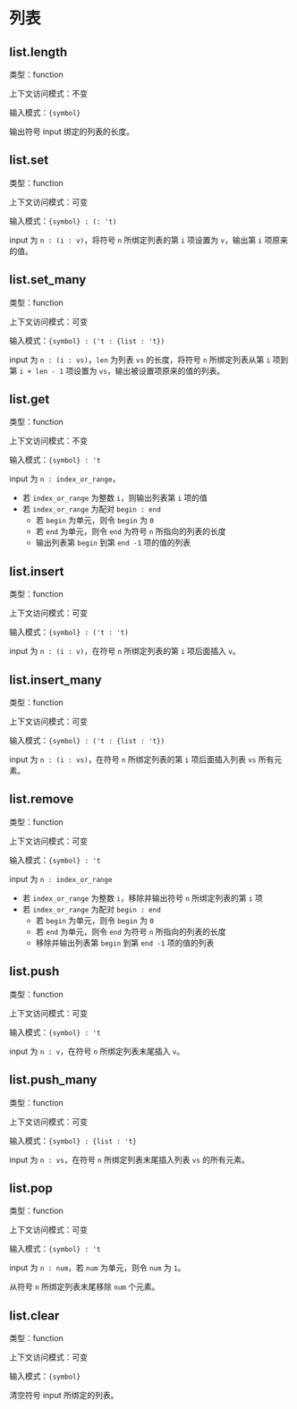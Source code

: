 # 列表

## list.length

类型：function

上下文访问模式：不变

输入模式：`{symbol}`

输出符号 input 绑定的列表的长度。

## list.set

类型：function

上下文访问模式：可变

输入模式：`{symbol} : (: 't)`

input 为 `n : (i : v)`，将符号 `n` 所绑定列表的第 `i` 项设置为 `v`，输出第 `i` 项原来的值。

## list.set_many

类型：function

上下文访问模式：可变

输入模式：`{symbol} : ('t : {list : 't})`

input 为 `n : (i : vs)`，`len` 为列表 `vs` 的长度，将符号 `n` 所绑定列表从第 `i` 项到第 `i + len - 1` 项设置为 `vs`，输出被设置项原来的值的列表。

## list.get

类型：function

上下文访问模式：不变

输入模式：`{symbol} : 't`

input 为 `n : index_or_range`，

- 若 `index_or_range` 为整数 `i`，则输出列表第 `i` 项的值
- 若 `index_or_range` 为配对 `begin : end`
  - 若 `begin` 为单元，则令 `begin` 为 `0`
  - 若 `end` 为单元，则令 `end` 为符号 `n` 所指向的列表的长度
  - 输出列表第 `begin` 到第 `end -1` 项的值的列表

## list.insert

类型：function

上下文访问模式：可变

输入模式：`{symbol} : ('t : 't)`

input 为 `n : (i : v)`，在符号 `n` 所绑定列表的第 `i` 项后面插入 `v`。

## list.insert_many

类型：function

上下文访问模式：可变

输入模式：`{symbol} : ('t : {list : 't})`

input 为 `n : (i : vs)`，在符号 `n` 所绑定列表的第 `i` 项后面插入列表 `vs` 所有元素。

## list.remove

类型：function

上下文访问模式：可变

输入模式：`{symbol} : 't`

input 为 `n : index_or_range`

- 若 `index_or_range` 为整数 `i`，移除并输出符号 `n` 所绑定列表的第 `i` 项
- 若 `index_or_range` 为配对 `begin : end`
  - 若 `begin` 为单元，则令 `begin` 为 `0`
  - 若 `end` 为单元，则令 `end` 为符号 `n` 所指向的列表的长度
  - 移除并输出列表第 `begin` 到第 `end -1` 项的值的列表

## list.push

类型：function

上下文访问模式：可变

输入模式：`{symbol} : 't`

input 为 `n : v`，在符号 `n` 所绑定列表末尾插入 `v`。

## list.push_many

类型：function

上下文访问模式：可变

输入模式：`{symbol} : {list : 't}`

input 为 `n : vs`，在符号 `n` 所绑定列表末尾插入列表 `vs` 的所有元素。

## list.pop

类型：function

上下文访问模式：可变

输入模式：`{symbol} : 't`

input 为 `n : num`，若 `num` 为单元，则令 `num` 为 `1`。

从符号 `n` 所绑定列表末尾移除 `num` 个元素。

## list.clear

类型：function

上下文访问模式：可变

输入模式：`{symbol}`

清空符号 input 所绑定的列表。
